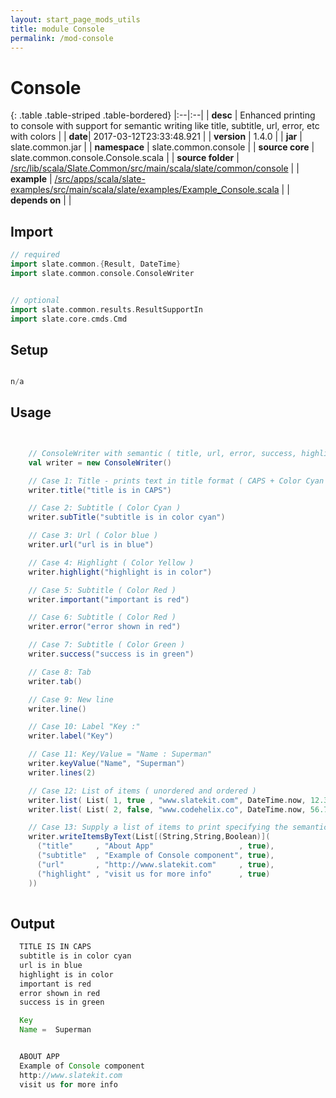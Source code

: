 ```yaml
---
layout: start_page_mods_utils
title: module Console
permalink: /mod-console
---
```


# Console

{: .table .table-striped .table-bordered}
|:--|:--|
| **desc** | Enhanced printing to console with support for semantic writing like title, subtitle, url, error, etc with colors | 
| **date**| 2017-03-12T23:33:48.921 |
| **version** | 1.4.0  |
| **jar** | slate.common.jar  |
| **namespace** | slate.common.console  |
| **source core** | slate.common.console.Console.scala  |
| **source folder** | [/src/lib/scala/Slate.Common/src/main/scala/slate/common/console](https://github.com/code-helix/slatekit/tree/master/src/lib/scala/Slate.Common/src/main/scala/slate/common/console)  |
| **example** | [/src/apps/scala/slate-examples/src/main/scala/slate/examples/Example_Console.scala](https://github.com/code-helix/slatekit/tree/master/src/apps/scala/slate-examples/src/main/scala/slate/examples/Example_Console.scala) |
| **depends on** |   |

## Import
```scala 
// required 
import slate.common.{Result, DateTime}
import slate.common.console.ConsoleWriter


// optional 
import slate.common.results.ResultSupportIn
import slate.core.cmds.Cmd


```

## Setup
```scala

n/a

```

## Usage
```scala


    // ConsoleWriter with semantic ( title, url, error, success, highlight ) writing.
    val writer = new ConsoleWriter()

    // Case 1: Title - prints text in title format ( CAPS + Color Cyan )
    writer.title("title is in CAPS")

    // Case 2: Subtitle ( Color Cyan )
    writer.subTitle("subtitle is in color cyan")

    // Case 3: Url ( Color blue )
    writer.url("url is in blue")

    // Case 4: Highlight ( Color Yellow )
    writer.highlight("highlight is in color")

    // Case 5: Subtitle ( Color Red )
    writer.important("important is red")

    // Case 6: Subtitle ( Color Red )
    writer.error("error shown in red")

    // Case 7: Subtitle ( Color Green )
    writer.success("success is in green")

    // Case 8: Tab
    writer.tab()

    // Case 9: New line
    writer.line()

    // Case 10: Label "Key :"
    writer.label("Key")

    // Case 11: Key/Value = "Name : Superman"
    writer.keyValue("Name", "Superman")
    writer.lines(2)

    // Case 12: List of items ( unordered and ordered )
    writer.list( List( 1, true , "www.slatekit.com", DateTime.now, 12.34 ), true)
    writer.list( List( 2, false, "www.codehelix.co", DateTime.now, 56.78 ), true)

    // Case 13: Supply a list of items to print specifying the semantic mode ( title, url, etc )
    writer.writeItemsByText(List[(String,String,Boolean)](
      ("title"     , "About App"                   , true),
      ("subtitle"  , "Example of Console component", true),
      ("url"       , "http://www.slatekit.com"     , true),
      ("highlight" , "visit us for more info"      , true)
    ))
    

```


## Output

```java
  TITLE IS IN CAPS
  subtitle is in color cyan
  url is in blue
  highlight is in color
  important is red
  error shown in red
  success is in green

  Key
  Name =  Superman


  ABOUT APP
  Example of Console component
  http://www.slatekit.com
  visit us for more info

```
  
